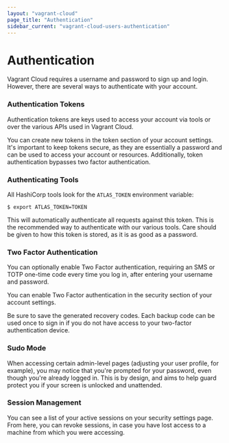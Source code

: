 ```yaml
---
layout: "vagrant-cloud"
page_title: "Authentication"
sidebar_current: "vagrant-cloud-users-authentication"
---
```


# Authentication

Vagrant Cloud requires a username and password to sign up and login.
However, there are several ways to authenticate with your account.

### Authentication Tokens

Authentication tokens are keys used to access your account via tools or over the
various APIs used in Vagrant Cloud.

You can create new tokens in the token section of your account settings. It's
important to keep tokens secure, as they are essentially a password and can be
used to access your account or resources. Additionally, token authentication
bypasses two factor authentication.

### Authenticating Tools

All HashiCorp tools look for the `ATLAS_TOKEN` environment variable:

```shell
$ export ATLAS_TOKEN=TOKEN
```

This will automatically authenticate all requests against this token. This is
the recommended way to authenticate with our various tools. Care should be given
to how this token is stored, as it is as good as a password.

### Two Factor Authentication

You can optionally enable Two Factor authentication, requiring an SMS or TOTP
one-time code every time you log in, after entering your username and password.

You can enable Two Factor authentication in the security section of your account
settings.

Be sure to save the generated recovery codes. Each backup code can be used once
to sign in if you do not have access to your two-factor authentication device.

### Sudo Mode

When accessing certain admin-level pages (adjusting your user profile, for
example), you may notice that you're prompted for your password, even though
you're already logged in. This is by design, and aims to help guard protect you
if your screen is unlocked and unattended.

### Session Management

You can see a list of your active sessions on your security settings page. From
here, you can revoke sessions, in case you have lost access to a machine from
which you were accessing.
